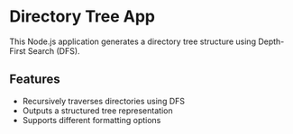 # Directory Tree App

This Node.js application generates a directory tree structure using Depth-First Search (DFS).

## Features

- Recursively traverses directories using DFS
- Outputs a structured tree representation
- Supports different formatting options

